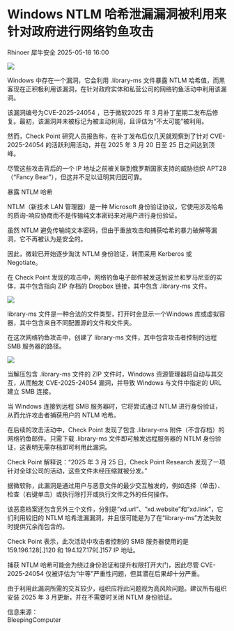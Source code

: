 #  Windows NTLM 哈希泄漏漏洞被利用来针对政府进行网络钓鱼攻击   
Rhinoer  犀牛安全   2025-05-18 16:00  
  
![](https://mmbiz.qpic.cn/mmbiz_png/qvpgicaewUBkQ5YJHoFGVzHoiaXZ3e8hBq3yc8os2UEAMFjeP0mUOET60BhagETTmXsKIXibzYjmnSfU7WuwGzIJQ/640?wx_fmt=png&from=appmsg "")  
  
Windows 中存在一个漏洞，它会利用 .library-ms 文件暴露 NTLM 哈希值，而黑客现在正积极利用该漏洞，在针对政府实体和私营公司的网络钓鱼活动中利用该漏洞。  
  
该漏洞编号为CVE-2025-24054 ，已于微软2025 年 3 月补丁星期二发布后修复。最初，该漏洞并未被标记为被主动利用，且评估为“不太可能”被利用。  
  
然而，Check Point 研究人员报告称，在补丁发布后仅几天就观察到了针对 CVE-2025-24054 的活跃利用活动，并在 2025 年 3 月 20 日至 25 日之间达到顶峰。  
  
尽管这些攻击背后的一个 IP 地址之前被关联到俄罗斯国家支持的威胁组织 APT28（“Fancy Bear”），但这并不足以证明其归因可靠。  
  
暴露 NTLM 哈希  
  
NTLM（新技术 LAN 管理器）是一种 Microsoft 身份验证协议，它使用涉及哈希的质询-响应协商而不是传输纯文本密码来对用户进行身份验证。  
  
虽然 NTLM 避免传输纯文本密码，但由于重放攻击和捕获哈希的暴力破解等漏洞，它不再被认为是安全的。  
  
因此，微软已开始逐步淘汰 NTLM 身份验证，转而采用 Kerberos 或 Negotiate。  
  
在 Check Point 发现的攻击中，网络钓鱼电子邮件被发送到波兰和罗马尼亚的实体，其中包含指向 ZIP 存档的 Dropbox 链接，其中包含 .library-ms 文件。  
  
![](https://mmbiz.qpic.cn/mmbiz_png/qvpgicaewUBkQ5YJHoFGVzHoiaXZ3e8hBqXMicryztye04ia8P5UFfFibOwLJ2lkENBNnnEpMqfAClgJmw4ANUG9IWw/640?wx_fmt=png&from=appmsg "")  
  
library-ms 文件是一种合法的文件类型，打开时会显示一个Windows 库或虚拟容器，其中包含来自不同配置源的文件和文件夹。   
  
在这次网络钓鱼攻击中，创建了 library-ms 文件，其中包含攻击者控制的远程 SMB 服务器的路径。  
  
![](https://mmbiz.qpic.cn/mmbiz_png/qvpgicaewUBkQ5YJHoFGVzHoiaXZ3e8hBqePeJ64UE3CPicUrtKekIzokicbQtTbLsMSFaME0ELbrK3lhzvaZm8jOQ/640?wx_fmt=png&from=appmsg "")  
  
当解压包含 .library-ms 文件的 ZIP 文件时，Windows 资源管理器将自动与其交互，从而触发 CVE-2025-24054 漏洞，并导致 Windows 与文件中指定的 URL 建立 SMB 连接。  
  
当 Windows 连接到远程 SMB 服务器时，它将尝试通过 NTLM 进行身份验证，从而允许攻击者捕获用户的 NTLM 哈希。  
  
在后续的攻击活动中，Check Point 发现了包含 .library-ms 附件（不含存档）的网络钓鱼邮件。只需下载 .library-ms 文件即可触发远程服务器的 NTLM 身份验证，这表明无需存档即可利用此漏洞。  
  
Check Point 解释说：“2025 年 3 月 25 日，Check Point Research 发现了一项针对全球公司的活动，这些文件未经压缩就被分发。”  
  
据微软称，此漏洞是通过用户与恶意文件的最少交互触发的，例如选择（单击）、检查（右键单击）或执行除打开或执行文件之外的任何操作。  
  
该恶意档案还包含另外三个文件，分别是“xd.url”、“xd.website”和“xd.link”，它们利用较旧的 NTLM 哈希泄漏漏洞，并且很可能是为了在“library-ms”方法失败时提供冗余而包含的。  
  
Check Point 表示，此次活动中攻击者控制的 SMB 服务器使用的是 159.196.128[.]120 和 194.127.179[.]157 IP 地址。  
  
捕获 NTLM 哈希可能会为绕过身份验证和提升权限打开大门，因此尽管 CVE-2025-24054 仅被评估为“中等”严重性问题，但其潜在后果却十分严重。  
  
由于利用此漏洞所需的交互较少，组织应将此问题视为高风险问题。建议所有组织安装 2025 年 3 月更新，并在不需要时关闭 NTLM 身份验证。  
  
  
信息来源：  
BleepingComputer  
  
